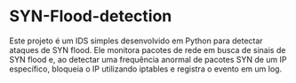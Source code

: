 # SYN-Flood-detection
Este projeto é um IDS simples desenvolvido em Python para detectar ataques de SYN flood. Ele monitora pacotes de rede em busca de sinais de SYN flood e, ao detectar uma frequência anormal de pacotes SYN de um IP específico, bloqueia o IP utilizando iptables e registra o evento em um log. 
